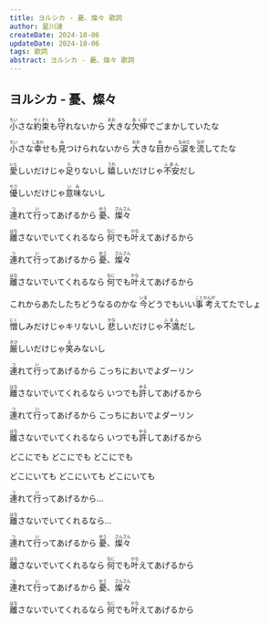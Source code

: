 ```yaml
---
title: ヨルシカ - 憂、燦々 歌詞
author: 星川漣
createDate: 2024-10-06
updateDate: 2024-10-06
tags: 歌詞
abstract: ヨルシカ - 憂、燦々 歌詞
---
```


## ヨルシカ - 憂、燦々

<p><ruby>小<rp>(</rp><rt>ちい</rt><rp>)</rp></ruby>さな<ruby>約束<rp>(</rp><rt>やくそく</rt><rp>)</rp></ruby>も<ruby>守<rp>(</rp><rt>まも</rt><rp>)</rp></ruby>れないから <ruby>大<rp>(</rp><rt>おお</rt><rp>)</rp></ruby>きな<ruby>欠伸<rp>(</rp><rt>あくび</rt><rp>)</rp></ruby>でごまかしていたな</p>

<p><ruby>小<rp>(</rp><rt>ちい</rt><rp>)</rp></ruby>さな<ruby>幸<rp>(</rp><rt>しあわ</rt><rp>)</rp></ruby>せも<ruby>見<rp>(</rp><rt>み</rt><rp>)</rp></ruby>つけられないから <ruby>大<rp>(</rp><rt>おお</rt><rp>)</rp></ruby>きな<ruby>目<rp>(</rp><rt>め</rt><rp>)</rp></ruby>から<ruby>涙<rp>(</rp><rt>なみだ</rt><rp>)</rp></ruby>を<ruby>流<rp>(</rp><rt>なが</rt><rp>)</rp></ruby>してたな</p>

<p><ruby>愛<rp>(</rp><rt>いと</rt><rp>)</rp></ruby>しいだけじゃ<ruby>足<rp>(</rp><rt>た</rt><rp>)</rp></ruby>りないし <ruby>嬉<rp>(</rp><rt>うれ</rt><rp>)</rp></ruby>しいだけじゃ<ruby>不安<rp>(</rp><rt>ふあん</rt><rp>)</rp></ruby>だし</p>

<p><ruby>優<rp>(</rp><rt>やさ</rt><rp>)</rp></ruby>しいだけじゃ<ruby>意味<rp>(</rp><rt>いみ</rt><rp>)</rp></ruby>ないし</p>

<p><ruby>連<rp>(</rp><rt>つ</rt><rp>)</rp></ruby>れて<ruby>行<rp>(</rp><rt>い</rt><rp>)</rp></ruby>ってあげるから <ruby>憂<rp>(</rp><rt>ゆう</rt><rp>)</rp></ruby>、<ruby>燦々<rp>(</rp><rt>さんさん</rt><rp>)</rp></ruby></p>

<p><ruby>離<rp>(</rp><rt>はな</rt><rp>)</rp></ruby>さないでいてくれるなら <ruby>何<rp>(</rp><rt>なに</rt><rp>)</rp></ruby>でも<ruby>叶<rp>(</rp><rt>かな</rt><rp>)</rp></ruby>えてあげるから</p>

<p><ruby>連<rp>(</rp><rt>つ</rt><rp>)</rp></ruby>れて<ruby>行<rp>(</rp><rt>い</rt><rp>)</rp></ruby>ってあげるから <ruby>憂<rp>(</rp><rt>ゆう</rt><rp>)</rp></ruby>、<ruby>燦々<rp>(</rp><rt>さんさん</rt><rp>)</rp></ruby></p>

<p><ruby>離<rp>(</rp><rt>はな</rt><rp>)</rp></ruby>さないでいてくれるなら <ruby>何<rp>(</rp><rt>なに</rt><rp>)</rp></ruby>でも<ruby>叶<rp>(</rp><rt>かな</rt><rp>)</rp></ruby>えてあげるから</p>

<p>これからあたしたちどうなるのかな <ruby>今<rp>(</rp><rt>いま</rt><rp>)</rp></ruby>どうでもいい<ruby>事<rp>(</rp><rt>こと</rt><rp>)</rp></ruby><ruby>考<rp>(</rp><rt>かんが</rt><rp>)</rp></ruby>えてたでしょ</p>

<p><ruby>憎<rp>(</rp><rt>にく</rt><rp>)</rp></ruby>しみだけじゃキリないし <ruby>悲<rp>(</rp><rt>かな</rt><rp>)</rp></ruby>しいだけじゃ<ruby>不満<rp>(</rp><rt>ふまん</rt><rp>)</rp></ruby>だし</p>

<p><ruby>厳<rp>(</rp><rt>きび</rt><rp>)</rp></ruby>しいだけじゃ<ruby>笑<rp>(</rp><rt>え</rt><rp>)</rp></ruby>みないし</p>

<p><ruby>連<rp>(</rp><rt>つ</rt><rp>)</rp></ruby>れて<ruby>行<rp>(</rp><rt>い</rt><rp>)</rp></ruby>ってあげるから こっちにおいでよダーリン</p>

<p><ruby>離<rp>(</rp><rt>はな</rt><rp>)</rp></ruby>さないでいてくれるなら いつでも<ruby>許<rp>(</rp><rt>ゆる</rt><rp>)</rp></ruby>してあげるから</p>

<p><ruby>連<rp>(</rp><rt>つ</rt><rp>)</rp></ruby>れて<ruby>行<rp>(</rp><rt>い</rt><rp>)</rp></ruby>ってあげるから こっちにおいでよダーリン</p>

<p><ruby>離<rp>(</rp><rt>はな</rt><rp>)</rp></ruby>さないでいてくれるなら いつでも<ruby>許<rp>(</rp><rt>ゆる</rt><rp>)</rp></ruby>してあげるから</p>

<p>どこにでも どこにでも どこにでも</p>

<p>どこにいても どこにいても どこにいても</p>

<p><ruby>連<rp>(</rp><rt>つ</rt><rp>)</rp></ruby>れて<ruby>行<rp>(</rp><rt>い</rt><rp>)</rp></ruby>ってあげるから…</p>

<p><ruby>離<rp>(</rp><rt>はな</rt><rp>)</rp></ruby>さないでいてくれるなら…</p>

<p><ruby>連<rp>(</rp><rt>つ</rt><rp>)</rp></ruby>れて<ruby>行<rp>(</rp><rt>い</rt><rp>)</rp></ruby>ってあげるから <ruby>憂<rp>(</rp><rt>ゆう</rt><rp>)</rp></ruby>、<ruby>燦々<rp>(</rp><rt>さんさん</rt><rp>)</rp></ruby></p>

<p><ruby>離<rp>(</rp><rt>はな</rt><rp>)</rp></ruby>さないでいてくれるなら <ruby>何<rp>(</rp><rt>なに</rt><rp>)</rp></ruby>でも<ruby>叶<rp>(</rp><rt>かな</rt><rp>)</rp></ruby>えてあげるから</p>

<p><ruby>連<rp>(</rp><rt>つ</rt><rp>)</rp></ruby>れて<ruby>行<rp>(</rp><rt>い</rt><rp>)</rp></ruby>ってあげるから <ruby>憂<rp>(</rp><rt>ゆう</rt><rp>)</rp></ruby>、<ruby>燦々<rp>(</rp><rt>さんさん</rt><rp>)</rp></ruby></p>

<p><ruby>離<rp>(</rp><rt>はな</rt><rp>)</rp></ruby>さないでいてくれるなら <ruby>何<rp>(</rp><rt>なに</rt><rp>)</rp></ruby>でも<ruby>叶<rp>(</rp><rt>かな</rt><rp>)</rp></ruby>えてあげるから</p>
